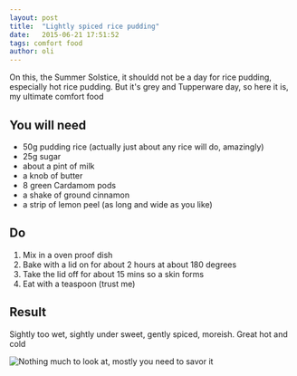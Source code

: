 ```yaml
---
layout: post
title:  "Lightly spiced rice pudding"
date:   2015-06-21 17:51:52
tags: comfort food
author: oli
---
```


On this, the Summer Solstice, it shouldd not be a day for rice pudding, especially hot rice pudding.  But it's grey and Tupperware day, so here it is, my ultimate comfort food


## You will need

* 50g pudding rice (actually just about any rice will do, amazingly)
* 25g sugar
* about a pint of milk
* a knob of butter
* 8 green Cardamom pods
* a shake of ground cinnamon
* a strip of lemon peel (as long and wide as you like)

## Do

1. Mix in a oven proof dish
2. Bake with a lid on for about 2 hours at about 180 degrees
3. Take the lid off for about 15 mins so a skin forms
4. Eat with a teaspoon (trust me)


## Result

Sightly too wet, sightly under sweet, gently spiced, moreish.  Great hot and cold

![Nothing much to look at, mostly you need to savor it](/images/blog/ricepudding.jpg)